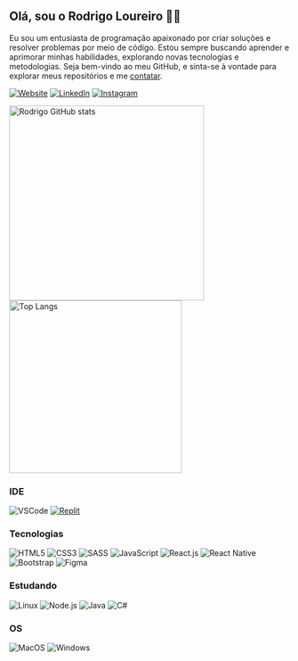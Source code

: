## Olá, sou o Rodrigo Loureiro 👋🏻

Eu sou um entusiasta de programação apaixonado por criar soluções e resolver problemas por meio de código. Estou sempre buscando aprender e aprimorar minhas habilidades, explorando novas tecnologias e metodologias. Seja bem-vindo ao meu GitHub, e sinta-se à vontade para explorar meus repositórios e me [contatar](mailto:rodrigo.cloureiro@al.infnet.edu.br).

[![Website](https://img.shields.io/website?label=Website&style=for-the-badge&url=https://rodrigocloureiro.github.io/portfolio/)](https://rodrigocloureiro.github.io/portfolio/)
[![LinkedIn](https://img.shields.io/badge/LinkedIn-0077B5?style=for-the-badge&logo=linkedin&logoColor=white)](https://www.linkedin.com/in/rodrigocostaloureiro/)
[![Instagram](https://img.shields.io/badge/Instagram-E4405F?style=for-the-badge&logo=instagram&logoColor=white)](https://www.instagram.com/rod7.crvg/)

<div>
  <img src='https://github-readme-stats.vercel.app/api?username=rodrigocloureiro&show_icons=true&theme=radical' alt='Rodrigo GitHub stats' style='width: 350px'>
  <img src='https://github-readme-stats.vercel.app/api/top-langs/?username=rodrigocloureiro&layout=compact' alt='Top Langs' style='width: 310px'>
</div>

### IDE

![VSCode](https://img.shields.io/badge/Visual_Studio_Code-0078D4?style=for-the-badge&logo=visual%20studio%20code&logoColor=white)
[![Replit](https://img.shields.io/badge/replit-667881?style=for-the-badge&logo=replit&logoColor=white)](https://replit.com/@RodrigoCosta34)

### Tecnologias

![HTML5](https://img.shields.io/badge/HTML5-E34F26?style=for-the-badge&logo=html5&logoColor=white)
![CSS3](https://img.shields.io/badge/CSS3-1572B6?style=for-the-badge&logo=css3&logoColor=white)
![SASS](https://img.shields.io/badge/Sass-CC6699?style=for-the-badge&logo=sass&logoColor=white)
![JavaScript](https://img.shields.io/badge/JavaScript-F7DF1E?style=for-the-badge&logo=javascript&logoColor=black)
![React.js](https://img.shields.io/badge/React-20232A?style=for-the-badge&logo=react&logoColor=61DAFB)
![React Native](https://img.shields.io/badge/React_Native-20232A?style=for-the-badge&logo=react&logoColor=61DAFB)
![Bootstrap](https://img.shields.io/badge/Bootstrap-563D7C?style=for-the-badge&logo=bootstrap&logoColor=white)
![Figma](https://img.shields.io/badge/Figma-F24E1E?style=for-the-badge&logo=figma&logoColor=white)

### Estudando

![Linux](https://img.shields.io/badge/Linux-FCC624?style=for-the-badge&logo=linux&logoColor=black)
![Node.js](https://img.shields.io/badge/Node.js-43853D?style=for-the-badge&logo=node.js&logoColor=white)
![Java](https://camo.githubusercontent.com/57cec1c01287dfdc2a3fe64954936293c761b7fa9a7fc1b9de3916a295f15170/68747470733a2f2f696d672e736869656c64732e696f2f62616467652f6a6176612d2532334544384230302e7376673f7374796c653d666f722d7468652d6261646765266c6f676f3d6f70656e6a646b266c6f676f436f6c6f723d7768697465)
![C#](https://camo.githubusercontent.com/bbae65b6de4a3ba26fbeaf00e347900385400dcd092e8b4e0f795853d24a24e3/68747470733a2f2f696d672e736869656c64732e696f2f62616467652f632532332d2532333233393132302e7376673f7374796c653d666f722d7468652d6261646765266c6f676f3d632d7368617270266c6f676f436f6c6f723d7768697465)

### OS

![MacOS](https://img.shields.io/badge/mac%20os-000000?style=for-the-badge&logo=apple&logoColor=white)
![Windows](https://img.shields.io/badge/Windows-0078D6?style=for-the-badge&logo=windows&logoColor=white)

